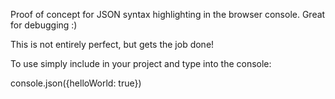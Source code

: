 Proof of concept for JSON syntax highlighting in the browser console. Great for debugging :) 

This is not entirely perfect, but gets the job done!

To use simply include in your project and type into the console:

console.json({helloWorld: true})
